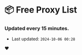 # :package: Free Proxy List
### Updated every 15 minutes.

- Last updated: `2024-10-06 00:28`

:heart:
